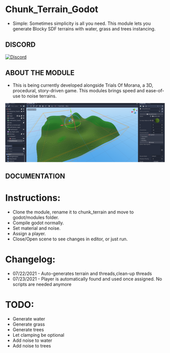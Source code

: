 # Chunk_Terrain_Godot

- Simple:
Sometimes simplicity is all you need. This module lets you generate Blocky SDF terrains with water, grass and trees instancing. 

## DISCORD

[![Discord](https://img.shields.io/discord/798876142458109952?logo=Discord "Discord")](https://discord.gg/Xfv3xrxT)

## ABOUT THE MODULE

- This is being currently developed alongside Trials Of Morana, a 3D, procedural, story-driven game. This modules brings speed and ease-of-use to noise terrains.


![Blocky screenshot](doc/basic_screenshot.png)


## DOCUMENTATION

# Instructions:

- Clone the module, rename it to chunk_terrain and move to godot/modules folder.
- Compile godot normally.
- Set material and noise.
- Assign a player.
- Close/Open scene to see changes in editor, or just run.

# Changelog:

- 07/22/2021 - Auto-generates terrain and threads,clean-up threads
- 07/23/2021 - Player is automatically found and used once assigned. No scripts are needed anymore

# TODO:
- Generate water
- Generate grass
- Generate trees
- Let clamping be optional
- Add noise to water
- Add noise to trees

